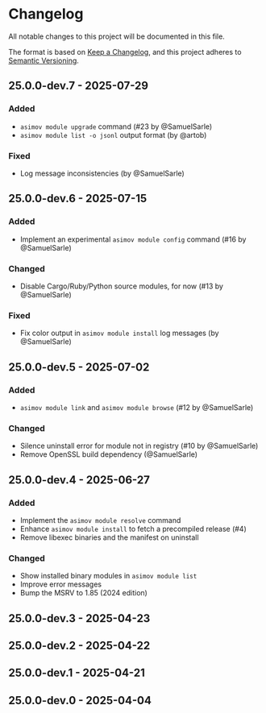 # Changelog

All notable changes to this project will be documented in this file.

The format is based on [Keep a Changelog](https://keepachangelog.com/en/1.0.0/),
and this project adheres to [Semantic Versioning](https://semver.org/spec/v2.0.0.html).

## 25.0.0-dev.7 - 2025-07-29
### Added
- `asimov module upgrade` command (#23 by @SamuelSarle)
- `asimov module list -o jsonl` output format (by @artob)
### Fixed
- Log message inconsistencies (by @SamuelSarle)

## 25.0.0-dev.6 - 2025-07-15
### Added
- Implement an experimental `asimov module config` command (#16 by @SamuelSarle)
### Changed
- Disable Cargo/Ruby/Python source modules, for now (#13 by @SamuelSarle)
### Fixed
- Fix color output in `asimov module install` log messages (by @SamuelSarle)

## 25.0.0-dev.5 - 2025-07-02
### Added
- `asimov module link` and `asimov module browse` (#12 by @SamuelSarle)
### Changed
- Silence uninstall error for module not in registry (#10 by @SamuelSarle)
- Remove OpenSSL build dependency (@SamuelSarle)

## 25.0.0-dev.4 - 2025-06-27
### Added
- Implement the `asimov module resolve` command
- Enhance `asimov module install` to fetch a precompiled release (#4)
- Remove libexec binaries and the manifest on uninstall
### Changed
- Show installed binary modules in `asimov module list`
- Improve error messages
- Bump the MSRV to 1.85 (2024 edition)

## 25.0.0-dev.3 - 2025-04-23

## 25.0.0-dev.2 - 2025-04-22

## 25.0.0-dev.1 - 2025-04-21

## 25.0.0-dev.0 - 2025-04-04
